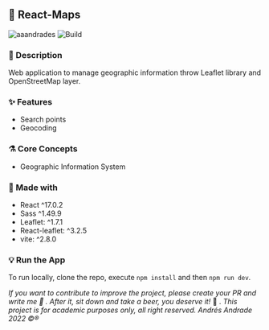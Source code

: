 ## :rocket: React-Maps

![aaandrades](https://img.shields.io/badge/-Frontend-orange)
![Build](https://img.shields.io/badge/-Working-brightgreen)

### :memo: Description

Web application to manage geographic information throw Leaflet library and OpenStreetMap layer.

### :sparkles: Features

- Search points
- Geocoding

### :alembic: Core Concepts

- Geographic Information System

### :construction: Made with

- React ^17.0.2
- Sass ^1.49.9
- Leaflet: ^1.7.1
- React-leaflet: ^3.2.5
- vite: ^2.8.0

### :bulb: Run the App

To run locally, clone the repo, execute `npm install` and then `npm run dev`.

_If you want to contribute to improve the project, please create your PR and write me :speech_balloon: . After it, sit down and take a beer, you deserve it!_ :beers: .
_This project is for academic purposes only, all right reserved. Andrés Andrade 2022 :copyright::registered:_
